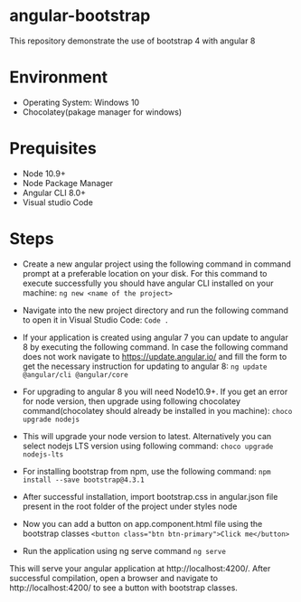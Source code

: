 # angular-bootstrap
This repository demonstrate the use of bootstrap 4 with angular 8 

# Environment
- Operating System: Windows 10
- Chocolatey(pakage manager for windows)

# Prequisites
- Node 10.9+
- Node Package Manager
- Angular CLI 8.0+
- Visual studio Code

# Steps
- Create a new angular project using the following command in command prompt at a preferable location on your disk. For this command to execute successfully you should have angular CLI installed on your machine:
 `ng new <name of the project>`

- Navigate into the new project directory and run the following command to open it in Visual Studio Code:
`Code .`

- If your application is created using angular 7 you can update to angular 8 by executing the following command. In case the following command does not work navigate to https://update.angular.io/ and fill the form to get the necessary instruction for updating to angular 8:
`ng update @angular/cli @angular/core`

- For upgrading to angular 8 you will need Node10.9+. If you get an error for node version, then upgrade using following chocolatey command(chocolatey should already be installed in you machine):
`choco upgrade nodejs`

- This will upgrade your node version to latest. Alternatively you can select nodejs LTS version using following command:
`choco upgrade nodejs-lts`

- For installing bootstrap from npm, use the following command:
`npm install --save bootstrap@4.3.1`

- After successful installation, import bootstrap.css in angular.json file present in the root folder of the project under styles node

- Now you can add a button on app.component.html file using the bootstrap classes
`<button class="btn btn-primary">Click me</button> `

- Run the application using ng serve command
`ng serve`

This will serve your angular application at http://localhost:4200/. After successful compilation, open a browser and navigate to http://localhost:4200/ to see a button with bootstrap classes.
